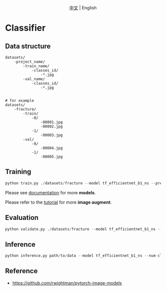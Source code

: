<div align="center">

[中文](https://github.com/qpal147147/fracture-Detection/blob/main/classifier/README.md) | English
</div>

# Classifier

## Data structure

```text
datasets/
    -project_name/
        -train_name/
            -classes_id/
                -*.jpg
        -val_name/
            -classes_id/
                -*.jpg


# for example
datasets/
    -fracture/
        -train/
            -0/
                -00001.jpg
                -00002.jpg
            -1/
                -00003.jpg
        -val/
            -0/
                -00004.jpg
            -1/
                -00005.jpg
```

## Training

```python
python train.py ./datasets/fracture --model tf_efficientnet_b1_ns --pretrained --num-classes 2 --img-size 96 --batch-size 128 --opt AdamP --epochs 300
```

Please see [documentation](https://github.com/rwightman/pytorch-image-models/blob/master/results/results-imagenet.csv) for more **models**.

Please refer to the [tutorial](https://timm.fast.ai/training) for more **image augment**.

## Evaluation

```python
python validate.py ./datasets/fracture --model tf_efficientnet_b1_ns --num-classes 2 --img-size 96 --batch-size 256 --checkpoint ./output/train/model_best.pth.tar
```

## Inference

```python
python inference.py path/to/data --model tf_efficientnet_b1_ns --num-classes 2 --img-size 96 --checkpoint ./output/train/model_best.pth.tar
```

## Reference

* <https://github.com/rwightman/pytorch-image-models>
